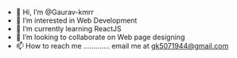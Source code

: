 - 👋 Hi, I’m @Gaurav-kmrr
- 👀 I’m interested in Web Development
- 🌱 I’m currently learning ReactJS
- 💞️ I’m looking to collaborate on Web page designing
- 📫 How to reach me ............. email me at gk5071944@gmail.com

<!---
Gaurav-kmrr/Gaurav-kmrr is a ✨ special ✨ repository because its `README.md` (this file) appears on your GitHub profile.
You can click the Preview link to take a look at your changes.
--->
